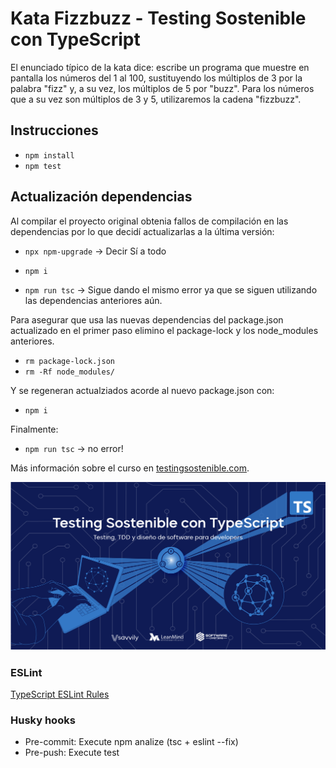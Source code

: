 # Kata Fizzbuzz - Testing Sostenible con TypeScript

El enunciado típico de la kata dice: escribe un programa que muestre en pantalla los números del 1 al 100, sustituyendo los múltiplos de 3 por la palabra "fizz" y, a su vez, los múltiplos de 5 por "buzz". Para los números que a su vez son múltiplos de 3 y 5, utilizaremos la cadena "fizzbuzz".


## Instrucciones
* `npm install`
* `npm test`

## Actualización dependencias
Al compilar el proyecto original obtenia fallos de compilación en las dependencias por lo que decidí actualizarlas a la última versión:
* `npx npm-upgrade` -> Decir Sí a todo

* `npm i`
* `npm run tsc` -> Sigue dando el mismo error ya que se siguen utilizando las dependencias anteriores aún.

Para asegurar que usa las nuevas dependencias del package.json actualizado en el primer paso elimino el package-lock y los node_modules anteriores.
* `rm package-lock.json`
* `rm -Rf node_modules/`

Y se regeneran actualziados acorde al nuevo package.json con:
* `npm i`

Finalmente:
* `npm run tsc` -> no error!


Más información sobre el curso en [testingsostenible.com](https://testingsostenible.com).

![Testing Sostenible con TypeScript](cover.png)

### ESLint
[TypeScript ESLint Rules](https://github.com/typescript-eslint/typescript-eslint/tree/master/packages/eslint-plugin)

### Husky hooks
* Pre-commit: Execute npm analize (tsc + eslint --fix)
* Pre-push: Execute test
